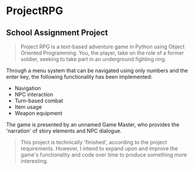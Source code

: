 # ProjectRPG
## School Assignment Project

> Project RPG is a text-based adventure game in Python using Object Oriented Programming. You, the player, take on the role of a former soldier, seeking to take part in an underground fighting ring.

Through a menu system that can be navigated using only numbers and the enter key, the following functionality has been implemented:
- Navigation
- NPC interaction
- Turn-based combat
- Item usage
- Weapon equipment

The game is presented by an unnamed Game Master, who provides the 'narration' of story elements and NPC dialogue.

> This project is technically 'finished', according to the project requirements. However, I intend to expand upon and improve the game's functionality and code over time to produce something more interesting. 
